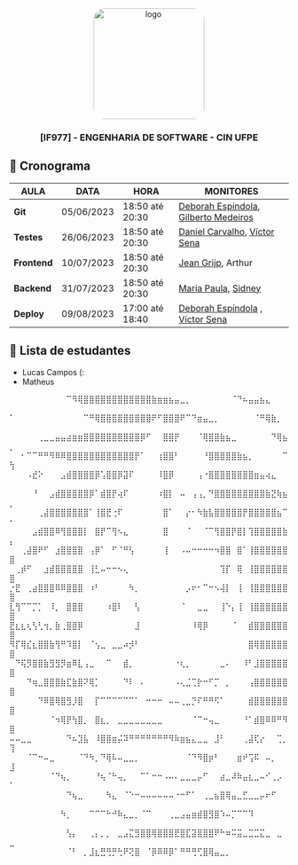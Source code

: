 <div align="center">

  <img src="https://user-images.githubusercontent.com/42525687/203692147-cb274f74-7e73-4869-b460-1dc967fb4786.png" alt="logo" width="200" height="auto" style="border-radius:20px;" />

  <h3>
    [IF977] - ENGENHARIA DE SOFTWARE - CIN UFPE
  </h3>

</div>

## :calendar: Cronograma

| AULA                             | DATA       | HORA              | MONITORES                                                                                            |
| -------------------------------- | ---------- | ----------------- | ---------------------------------------------------------------------------------------------------- |
| **Git**                          | 05/06/2023 | 18:50 até 20:30   | [Deborah Espíndola](https://github.com/debespindola), [Gilberto Medeiros](https://github.com/gilbertomoj)  |
| **Testes**                      | 26/06/2023 | 18:50 até 20:30   | [Daniel Carvalho](https://github.com/ddevdan), [Víctor Sena](https://github.com/vsla)            |
| **Frontend**                     | 10/07/2023 | 18:50 até 20:30   | [Jean Grijp](https://github.com/JeanGrijp), Arthur                   |
| **Backend**                       | 31/07/2023 | 18:50 até 20:30   | [Maria Paula](https://github.com/PaulaPerazzo), [Sidney](https://github.com/silvercent011)                    |
| **Deploy**                       | 09/08/2023 | 17:00 até 18:40   |[Deborah Espíndola](https://github.com/debespindola) , [Víctor Sena](https://github.com/vsla)          |

## :fairy: Lista de estudantes

- Lucas Campos (:
- Matheus


⠀⠀⠀⠀⠀⠀⠀⠀⠀⠀⠉⠻⢿⣿⣿⣿⣿⣿⣿⣿⣿⣿⣿⣿⣿⣷⣶⣶⣦⣤⣀⡀⠀⠀⠀⠀⠀⠀⠀⠈⠙⠦⣤⣤⣦⣄⠀⠀⠀⠀
⠁⠀⠀⠀⠀⠀⠀⠀⠀⠀⠀⠀⠀⠉⠛⢿⣿⣿⣿⣿⣿⣿⣿⣿⣿⠟⠋⣿⣿⣿⠟⠉⠙⣶⣤⣀⡀⠀⠀⠀⠀⠀⠀⠈⠛⢿⣷⡀⠀⠀
⠀⠀⠀⠀⠀⢀⣀⣀⣤⣤⣴⣶⣶⣿⣿⣿⣿⣿⣿⣿⣿⣿⣿⡿⠋⠀⠀⣿⣿⡟⠀⠀⠀⠈⢿⣿⣿⣷⣦⣀⠀⠀⠀⠀⠀⠀⠙⢿⣦⡀
⠀⠀⠂⠉⠉⠛⠛⠻⠿⠿⣿⣿⣿⣿⣿⣿⣿⣿⣿⣿⣿⣿⡟⠁⠀⠀⢰⣿⣿⠃⠀⠀⠀⠀⠘⣿⣿⣿⣿⣿⣷⣦⡀⠀⠀⠀⠀⠀⠉⢳
⠀⠀⠀⠠⣞⠕⠀⠀⠀⣠⣾⣿⣿⣿⣿⡿⢡⣿⣿⡿⣽⠏⠀⠀⠀⠀⠸⣿⡿⠀⠀⠀⠀⢠⠐⣿⣿⣿⣿⣿⣿⣿⣿⣶⣤⢴⣄⠀⠀⠀
⠀⠀⠀⠀⠘⠀⠀⣠⣾⣿⣿⣿⣿⣿⡿⠁⣾⣿⡟⢴⠏⠀⠀⠀⠀⠀⠰⣿⡇⠀⠤⠀⢠⢠⡀⠙⣿⣿⣿⣿⣿⣿⣿⣿⣿⣷⣝⢷⣦⡀
⠀⠀⠀⠀⠀⢀⣼⣿⣿⣿⣿⣿⣿⣿⠁⢸⣿⣟⢐⠏⠀⠀⠀⠀⠀⠀⠀⣿⠁⠀⠀⡔⠂⠳⣷⣧⣿⣿⣿⣿⣿⡟⣿⣿⣿⣿⣿⣦⠉⠂
⠀⠀⠀⠀⣠⣾⣿⣿⠿⢻⣿⣿⣿⡇⠀⣿⡟⠉⢻⠢⣄⠀⠀⠀⠀⠀⠀⣿⠀⠀⠀⠈⠀⠀⠈⠉⢻⣿⣿⡟⣿⡇⢹⣿⣿⣿⣿⣿⣷⡄
⠀⠀⢀⣼⣿⠟⠋⠀⣰⣿⣿⣿⣿⠀⢠⡿⠁⠀⠋⠈⠛⢣⠀⠀⠀⠀⠀⢸⠀⠀⠠⠤⠒⠒⠒⠒⠲⣿⣿⠀⣿⠁⢸⣿⣿⣿⣿⣿⣿⣿
⠀⢀⡾⠋⠀⠀⣰⣾⣿⣿⣿⣿⣿⠀⢸⣃⠤⠒⠒⠢⢄⠀⠀⠀⠀⠀⠀⠀⠀⠀⠀⠀⠀⠀⠀⠀⠀⢹⡏⠀⢿⠀⢸⣿⣿⣿⣿⣿⣿⣿
⡐⣟⠀⢀⣴⣿⣿⣿⠿⠿⣿⣿⣿⠀⠰⠃⠀⠀⠀⠀⠀⠳⡀⠀⠀⠀⠀⠀⠀⠀⠀⡠⠖⠂⠉⠒⠢⢼⡇⠀⢸⠀⢸⣿⣿⣿⣿⣿⣿⣿
⣇⢻⠉⠉⡉⡁⠀⠸⡀⠀⣿⣿⣿⠀⠀⠀⠀⠰⣿⠇⠀⠀⢣⠀⠀⠀⠀⠀⠀⠀⠈⠀⠀⣀⣀⠀⠀⢸⠑⡄⢸⠀⢸⣿⣿⣿⣿⣿⣿⣿
⣟⣆⣆⢆⢣⢃⢲⡀⣷⢀⣿⣿⡿⠀⠀⠀⠀⠀⠀⠀⠀⠀⣸⠀⠀⠀⠀⠀⠀⠀⠀⠀⠸⢿⡿⠀⠀⠀⠀⠈⠀⠀⣾⣿⣿⣿⣿⣿⣿⣿
⠻⡏⢿⣎⣆⣿⣿⣷⢻⠛⠹⣿⡇⠀⠈⢢⣀⠀⣀⣀⠴⡺⠃⠀⠀⠀⠀⠀⠀⠀⠀⠀⠀⠀⠀⠀⠀⠀⠀⠀⠀⠀⣿⢿⣿⣿⣿⣿⣿⣿
⠀⠙⢯⡻⣿⣿⣷⣻⣻⡻⣶⠿⣇⢠⣀⠀⠀⠉⠀⠀⣾⡀⠀⠀⠀⠀⠀⠀⠀⠐⢆⡀⠀⠀⠀⠀⠀⣀⠄⠀⠀⠸⠃⣸⣿⣿⣿⣿⣿⣿
⠀⠀⠀⠙⢶⣀⣿⣿⣿⣷⣏⣷⣿⠝⢿⡁⠀⠀⠀⠀⠙⠇⠀⠄⠀⠀⠀⠀⠀⠠⢄⣈⢉⡗⠒⠋⡉⠀⡀⠀⠀⠀⢠⣿⣿⣿⣿⣿⣿⣿
⠀⠀⠀⠀⠀⠙⠿⣿⢿⣿⣻⡸⣿⠀⠀⡏⠉⠉⠉⠉⠉⠉⠁⠀⠒⠒⠒⠀⠤⠤⢀⣀⡙⠏⠛⠛⠫⠁⠀⠀⠀⠀⣾⣿⣿⣿⣿⣿⣿⣿
⠀⠀⠀⠀⠀⠀⠀⠈⠲⢿⡟⢳⣿⡀⠀⣿⣆⡀⠀⣀⣀⣀⣀⣀⣀⣀⣀⠀⠀⠀⠀⠀⠈⠉⠒⢤⣀⠀⠀⠀⠀⠘⠁⣾⣿⠿⠿⠛⠻⣿
⠤⠤⣀⣀⠀⠀⠀⠀⠀⠀⠙⠦⣹⣧⠀⠸⣿⣿⣶⡬⠽⠛⠛⠛⠛⠛⠛⠛⠻⠷⣶⣦⣄⣀⣀⠀⣸⠃⠀⠀⠀⢀⣼⢏⡔⠀⠀⢉⡀⢹
⠀⠀⠀⠈⠉⠒⠤⣀⠀⠀⠀⠀⠈⠙⠳⡀⠙⢿⠧⠤⣀⣀⡀⠀⠀⠀⠀⠀⠀⠀⠀⠈⠙⠻⣿⡶⠃⠀⠀⠀⣶⠞⢩⠯⠀⠤⡀⠀⠀⣸
⠀⠀⠀⠀⠀⠀⠀⠈⠙⢦⡀⠀⠀⠀⠀⠘⢦⠈⠓⢤⡀⠀⠀⠉⠁⠒⠒⠠⠤⠄⣀⣀⣀⡤⠋⠀⠀⣴⣀⠼⠷⣤⣆⣀⠤⠊⢀⡠⠀⠁
⠀⠀⠀⠀⠀⠀⠀⠀⠀⠀⠙⢦⣀⠀⠀⠀⠀⠳⣄⠀⠈⠑⠒⠤⠤⠤⠤⠤⠤⠐⠒⠋⠁⠀⢀⣀⣦⣿⢿⣤⣀⣋⣀⣀⡤⠖⠋⠀⠀⠀
⠀⠀⠀⠀⠀⠀⠀⠀⠀⠳⡀⠀⠀⠀⠉⠉⠉⠓⠚⠷⣄⣀⡀⠈⠉⠀⠀⠀⢀⣀⣠⣤⣶⣾⣿⣻⣿⠱⠤⡉⠉⠉⠹⠀⠀⠀⠀⠀⠀⠀
⠀⠀⠀⠀⠀⠀⠀⠀⠀⠀⢣⡄⠀⠀⢀⡄⡀⡀⠀⣀⣠⣍⣻⣿⣿⢿⣿⣿⣿⣟⣿⣏⣽⣿⣿⣿⠟⠓⠶⠭⣭⣀⣉⣉⣍⣀⠀⣀⠀⣀
⠀⠀⠀⠀⠀⠀⠀⠀⠀⠀⠈⠃⠀⡀⣸⣆⣛⢛⡛⢓⠟⢝⣿⠀⠈⡿⠿⠿⡿⠁⠛⠛⢛⢋⣿⢿⣤⣀⡀⠀⠀⠀⠀⠀⠀⠀⠀⠀⠀⠀
